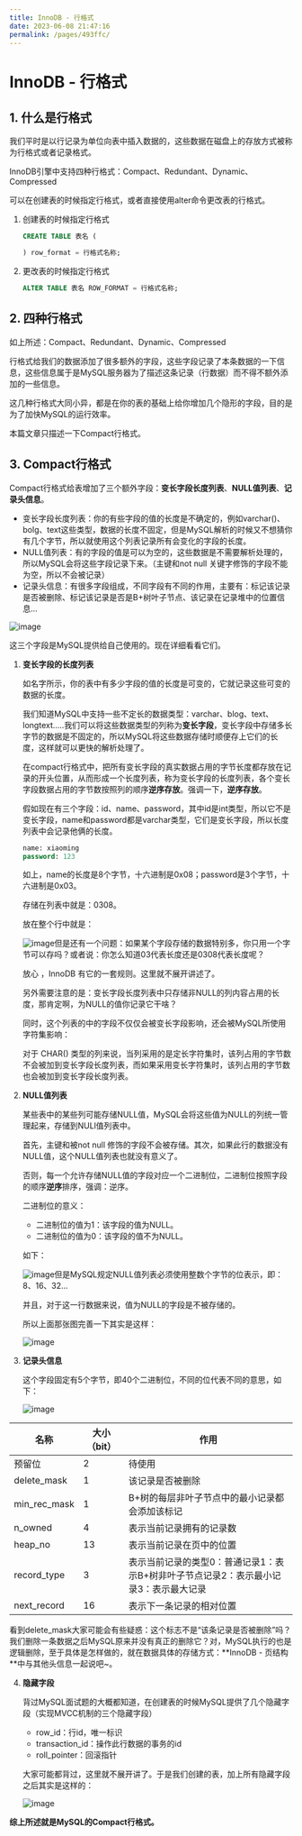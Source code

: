```yaml
---
title: InnoDB - 行格式
date: 2023-06-08 21:47:16
permalink: /pages/493ffc/
---
```



# InnoDB - 行格式

## 1. 什么是行格式

我们平时是以行记录为单位向表中插入数据的，这些数据在磁盘上的存放方式被称为行格式或者记录格式。

InnoDB引擎中支持四种行格式：Compact、Redundant、Dynamic、Compressed

可以在创建表的时候指定行格式，或者直接使用alter命令更改表的行格式。

1. 创建表的时候指定行格式 

    ```sql
    CREATE TABLE 表名 (    
    
    ) row_format = 行格式名称;
    ```
2. 更改表的时候指定行格式 

    ```sql
    ALTER TABLE 表名 ROW_FORMAT = 行格式名称;
    ```

## 2. 四种行格式

如上所述：Compact、Redundant、Dynamic、Compressed

行格式给我们的数据添加了很多额外的字段，这些字段记录了本条数据的一下信息，这些信息属于是MySQL服务器为了描述这条记录（行数据）而不得不额外添加的一些信息。

这几种行格式大同小异，都是在你的表的基础上给你增加几个隐形的字段，目的是为了加快MySQL的运行效率。

本篇文章只描述一下Compact行格式。

## 3. Compact行格式

Compact行格式给表增加了三个额外字段：**变长字段长度列表**、**NULL值列表**、**记录头信息**。

* 变长字段长度列表：你的有些字段的值的长度是不确定的，例如varchar()、bolg、text这些类型，数据的长度不固定，但是MySQL解析的时候又不想猜你有几个字节，所以就使用这个列表记录所有会变化的字段的长度。
* NULL值列表：有的字段的值是可以为空的，这些数据是不需要解析处理的，所以MySQL会将这些字段记录下来。（主键和not null 关键字修饰的字段不能为空，所以不会被记录）
* 记录头信息：有很多字段组成，不同字段有不同的作用，主要有：标记该记录是否被删除、标记该记录是否是B+树叶子节点、该记录在记录堆中的位置信息...

![image](https://typorehwf.oss-cn-chengdu.aliyuncs.com/image-20230521175418-24fz3cg.png)

这三个字段是MySQL提供给自己使用的。现在详细看看它们。

1. **变长字段的长度列表**

    如名字所示，你的表中有多少字段的值的长度是可变的，它就记录这些可变的数据的长度。

    我们知道MySQL中支持一些不定长的数据类型：varchar、blog、text、longtext.....我们可以将这些数据类型的列称为**变长字段**，变长字段中存储多长字节的数据是不固定的，所以MySQL将这些数据存储时顺便存上它们的长度，这样就可以更快的解析处理了。

    在compact行格式中，把所有变长字段的真实数据占用的字节长度都存放在记录的开头位置，从而形成一个长度列表，称为变长字段的长度列表，各个变长字段数据占用的字节数按照列的顺序**逆序存放**。强调一下，**逆序存放**。

    假如现在有三个字段：id、name、password，其中id是int类型，所以它不是变长字段，name和password都是varchar类型，它们是变长字段，所以长度列表中会记录他俩的长度。

    ```sql
    name: xiaoming 
    password: 123
    ```

    如上，name的长度是8个字节，十六进制是0x08；password是3个字节，十六进制是0x03。

    存储在列表中就是：0308。

    放在整个行中就是：

    ![image](https://typorehwf.oss-cn-chengdu.aliyuncs.com/image-20230521175518-9zkty7n.png)但是还有一个问题：如果某个字段存储的数据特别多，你只用一个字节可以存吗？或者说：你怎么知道03代表长度还是0308代表长度呢？

    放心 ，InnoDB 有它的一套规则。这里就不展开讲述了。

    另外需要注意的是：变长字段长度列表中只存储非NULL的列内容占用的长度，那肯定啊，为NULL的值你记录它干啥？

    同时，这个列表的中的字段不仅仅会被变长字段影响，还会被MySQL所使用字符集影响：

    对于 CHAR() 类型的列来说，当列采用的是定长字符集时，该列占用的字节数不会被加到变长字段长度列表，而如果采用变长字符集时，该列占用的字节数也会被加到变长字段长度列表。

2. **NULL值列表**

    某些表中的某些列可能存储NULL值，MySQL会将这些值为NULL的列统一管理起来，存储到NULl值列表中。

    首先，主键和被not null 修饰的字段不会被存储。其次，如果此行的数据没有NULL值，这个NULL值列表也就没有意义了。

    否则，每一个允许存储NULL值的字段对应一个二进制位，二进制位按照字段的顺序**逆序**排序，强调：逆序。

    二进制位的意义：

    * 二进制位的值为1：该字段的值为NULL。
    * 二进制位的值为0：该字段的值不为NULL。

    如下：

    ![image](https://typorehwf.oss-cn-chengdu.aliyuncs.com/image-20230521175552-twkpq14.png)但是MySQL规定NULL值列表必须使用整数个字节的位表示，即：8、16、32...

    并且，对于这一行数据来说，值为NULL的字段是不被存储的。

    所以上面那张图完善一下其实是这样：

    ![image](https://typorehwf.oss-cn-chengdu.aliyuncs.com/image-20230521175610-utl0hur.png)

3. **记录头信息**

    这个字段固定有5个字节，即40个二进制位，不同的位代表不同的意思，如下：

    ![image](https://typorehwf.oss-cn-chengdu.aliyuncs.com/image-20230521175631-fhoaj63.png)

|名称|大小（bit）|作用|
| --------------| -------------| --------------------------------------------------------------------------------------|
|预留位|2|待使用|
|delete_mask|1|该记录是否被删除|
|min_rec_mask|1|B+树的每层非叶子节点中的最小记录都会添加该标记|
|n_owned|4|表示当前记录拥有的记录数|
|heap_no|13|表示当前记录在页中的位置|
|record_type|3|表示当前记录的类型0：普通记录1：表示B+树非叶子节点记录2：表示最小记录3：表示最大记录|
|next_record|16|表示下一条记录的相对位置|

看到delete_mask大家可能会有些疑惑：这个标志不是“该条记录是否被删除”吗？我们删除一条数据之后MySQL原来并没有真正的删除它？对，MySQL执行的也是逻辑删除，至于具体是怎样做的，就在数据具体的存储方式：**InnoDB - 页结构 ​**中与其他头信息一起说吧~。

4. **隐藏字段**

    背过MySQL面试题的大概都知道，在创建表的时候MySQL提供了几个隐藏字段（实现MVCC机制的三个隐藏字段）

    * row_id：行id，唯一标识
    * transaction_id：操作此行数据的事务的id
    * roll_pointer：回滚指针

    大家可能都背过，这里就不展开讲了。于是我们创建的表，加上所有隐藏字段之后其实是这样的：

    ![image](https://typorehwf.oss-cn-chengdu.aliyuncs.com/image-20230521175717-3rvp3a5.png)

**综上所述就是MySQL的Compact行格式。**

‍
